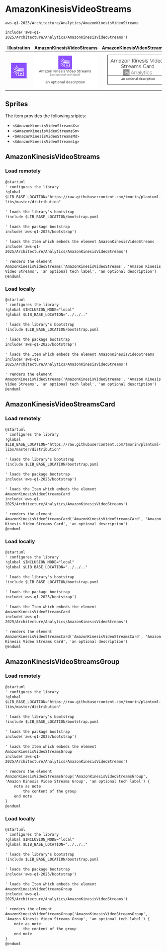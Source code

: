 # AmazonKinesisVideoStreams


```text
aws-q1-2025/Architecture/Analytics/AmazonKinesisVideoStreams
```

```text
include('aws-q1-2025/Architecture/Analytics/AmazonKinesisVideoStreams')
```



| Illustration | AmazonKinesisVideoStreams | AmazonKinesisVideoStreamsCard | AmazonKinesisVideoStreamsGroup |
| :---: | :---: | :---: | :---: |
| ![illustration for Illustration](../../../aws-q1-2025/Architecture/Analytics/AmazonKinesisVideoStreams.png) | ![illustration for AmazonKinesisVideoStreams](../../../aws-q1-2025/Architecture/Analytics/AmazonKinesisVideoStreams.Local.png) | ![illustration for AmazonKinesisVideoStreamsCard](../../../aws-q1-2025/Architecture/Analytics/AmazonKinesisVideoStreamsCard.Local.png) | ![illustration for AmazonKinesisVideoStreamsGroup](../../../aws-q1-2025/Architecture/Analytics/AmazonKinesisVideoStreamsGroup.Local.png) |



## Sprites
The item provides the following sriptes:

- `<$AmazonKinesisVideoStreamsXs>`
- `<$AmazonKinesisVideoStreamsSm>`
- `<$AmazonKinesisVideoStreamsMd>`
- `<$AmazonKinesisVideoStreamsLg>`





## AmazonKinesisVideoStreams

### Load remotely
```plantuml
@startuml
' configures the library
!global $LIB_BASE_LOCATION="https://raw.githubusercontent.com/tmorin/plantuml-libs/master/distribution"

' loads the library's bootstrap
!include $LIB_BASE_LOCATION/bootstrap.puml

' loads the package bootstrap
include('aws-q1-2025/bootstrap')

' loads the Item which embeds the element AmazonKinesisVideoStreams
include('aws-q1-2025/Architecture/Analytics/AmazonKinesisVideoStreams')

' renders the element
AmazonKinesisVideoStreams('AmazonKinesisVideoStreams', 'Amazon Kinesis Video Streams', 'an optional tech label', 'an optional description')
@enduml
```

### Load locally
```plantuml
@startuml
' configures the library
!global $INCLUSION_MODE="local"
!global $LIB_BASE_LOCATION="../../.."

' loads the library's bootstrap
!include $LIB_BASE_LOCATION/bootstrap.puml

' loads the package bootstrap
include('aws-q1-2025/bootstrap')

' loads the Item which embeds the element AmazonKinesisVideoStreams
include('aws-q1-2025/Architecture/Analytics/AmazonKinesisVideoStreams')

' renders the element
AmazonKinesisVideoStreams('AmazonKinesisVideoStreams', 'Amazon Kinesis Video Streams', 'an optional tech label', 'an optional description')
@enduml
```

## AmazonKinesisVideoStreamsCard

### Load remotely
```plantuml
@startuml
' configures the library
!global $LIB_BASE_LOCATION="https://raw.githubusercontent.com/tmorin/plantuml-libs/master/distribution"

' loads the library's bootstrap
!include $LIB_BASE_LOCATION/bootstrap.puml

' loads the package bootstrap
include('aws-q1-2025/bootstrap')

' loads the Item which embeds the element AmazonKinesisVideoStreamsCard
include('aws-q1-2025/Architecture/Analytics/AmazonKinesisVideoStreams')

' renders the element
AmazonKinesisVideoStreamsCard('AmazonKinesisVideoStreamsCard', 'Amazon Kinesis Video Streams Card', 'an optional description')
@enduml
```

### Load locally
```plantuml
@startuml
' configures the library
!global $INCLUSION_MODE="local"
!global $LIB_BASE_LOCATION="../../.."

' loads the library's bootstrap
!include $LIB_BASE_LOCATION/bootstrap.puml

' loads the package bootstrap
include('aws-q1-2025/bootstrap')

' loads the Item which embeds the element AmazonKinesisVideoStreamsCard
include('aws-q1-2025/Architecture/Analytics/AmazonKinesisVideoStreams')

' renders the element
AmazonKinesisVideoStreamsCard('AmazonKinesisVideoStreamsCard', 'Amazon Kinesis Video Streams Card', 'an optional description')
@enduml
```

## AmazonKinesisVideoStreamsGroup

### Load remotely
```plantuml
@startuml
' configures the library
!global $LIB_BASE_LOCATION="https://raw.githubusercontent.com/tmorin/plantuml-libs/master/distribution"

' loads the library's bootstrap
!include $LIB_BASE_LOCATION/bootstrap.puml

' loads the package bootstrap
include('aws-q1-2025/bootstrap')

' loads the Item which embeds the element AmazonKinesisVideoStreamsGroup
include('aws-q1-2025/Architecture/Analytics/AmazonKinesisVideoStreams')

' renders the element
AmazonKinesisVideoStreamsGroup('AmazonKinesisVideoStreamsGroup', 'Amazon Kinesis Video Streams Group', 'an optional tech label') {
    note as note
        the content of the group
    end note
}
@enduml
```

### Load locally
```plantuml
@startuml
' configures the library
!global $INCLUSION_MODE="local"
!global $LIB_BASE_LOCATION="../../.."

' loads the library's bootstrap
!include $LIB_BASE_LOCATION/bootstrap.puml

' loads the package bootstrap
include('aws-q1-2025/bootstrap')

' loads the Item which embeds the element AmazonKinesisVideoStreamsGroup
include('aws-q1-2025/Architecture/Analytics/AmazonKinesisVideoStreams')

' renders the element
AmazonKinesisVideoStreamsGroup('AmazonKinesisVideoStreamsGroup', 'Amazon Kinesis Video Streams Group', 'an optional tech label') {
    note as note
        the content of the group
    end note
}
@enduml
```

